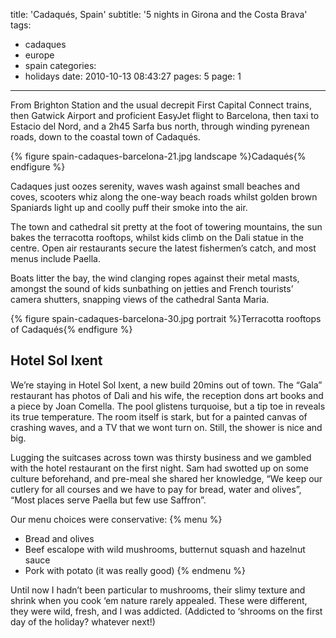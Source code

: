 title: 'Cadaqués, Spain'
subtitle: '5 nights in Girona and the Costa Brava'
tags:
  - cadaques
  - europe
  - spain
categories:
  - holidays
date: 2010-10-13 08:43:27
pages: 5
page: 1
---

From Brighton Station and the usual decrepit First Capital Connect trains, then Gatwick Airport and proficient EasyJet flight to Barcelona, then taxi to Estacio del Nord, and a 2h45 Sarfa bus north, through winding pyrenean roads, down to the coastal town of Cadaqués.

{% figure spain-cadaques-barcelona-21.jpg landscape %}Cadaqués{% endfigure %}

Cadaques just oozes serenity, waves wash against small beaches and coves, scooters whiz along the one-way beach roads whilst golden brown Spaniards light up and coolly puff their smoke into the air.

The town and cathedral sit pretty at the foot of towering mountains, the sun bakes the terracotta rooftops, whilst kids climb on the Dali statue in the centre. Open air restaurants secure the latest fishermen’s catch, and most menus include Paella.

Boats litter the bay, the wind clanging ropes against their metal masts, amongst the sound of kids sunbathing on jetties and French tourists’ camera shutters, snapping views of the cathedral Santa Maria.

{% figure spain-cadaques-barcelona-30.jpg portrait %}Terracotta rooftops of Cadaqués{% endfigure %}

## Hotel Sol Ixent

We’re staying in Hotel Sol Ixent, a new build 20mins out of town. The “Gala” restaurant has photos of Dali and his wife, the reception dons art books and a piece by Joan Comella. The pool glistens turquoise, but a tip toe in reveals its true temperature. The room itself is stark, but for a painted canvas of crashing waves, and a TV that we wont turn on. Still, the shower is nice and big.

Lugging the suitcases across town was thirsty business and we gambled with the hotel restaurant on the first night. Sam had swotted up on some culture beforehand, and pre-meal she shared her knowledge, “We keep our cutlery for all courses and we have to pay for bread, water and olives”, “Most places serve Paella but few use Saffron”.

Our menu choices were conservative:
{% menu %}
* Bread and olives
* Beef escalope with wild mushrooms, butternut squash and hazelnut sauce
* Pork with potato (it was really good)
{% endmenu %}

Until now I hadn’t been particular to mushrooms, their slimy texture and shrink when you cook ‘em nature rarely appealed. These were different, they were wild, fresh, and I was addicted. (Addicted to ‘shrooms on the first day of the holiday? whatever next!)
